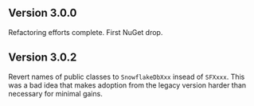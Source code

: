 ## Version 3.0.0

Refactoring efforts complete. First NuGet drop.

## Version 3.0.2

Revert names of public classes to `SnowflakeDbXxx` insead of `SFXxxx`. This was a bad idea that makes adoption from the legacy version harder than necessary for minimal gains.
